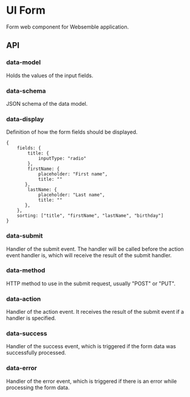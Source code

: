 # UI Form
Form web component for Websemble application.

## API

### data-model

Holds the values of the input fields.

### data-schema

JSON schema of the data model.

### data-display

Definition of how the form fields should be displayed.

```
{
    fields: {
        title: {
            inputType: "radio"
        },
        firstName: {
            placeholder: "First name",
            title: ""
       },
        lastName: {
            placeholder: "Last name",
            title: ""
       },
    },
    sorting: ["title", "firstName", "lastName", "birthday"]
}
```

### data-submit

Handler of the submit event. The handler will be called before
the action event handler is, which will receive the result of the
submit handler.

### data-method

HTTP method to use in the submit request, usually "POST" or "PUT".

### data-action

Handler of the action event. It receives the result of the submit event
if a handler is specified.

### data-success

Handler of the success event, which is triggered if the form data was
successfully processed.

### data-error

Handler of the error event, which is triggered if there is an error while
processing the form data.
